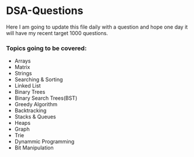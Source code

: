 # DSA-Questions

Here I am going to update this file daily with a question and hope one day it will have my recent target 1000 questions.

<h3>Topics going to be covered:</h3>
<ul>
  <li>Arrays</li>
  <li>Matrix</li>
  <li>Strings</li>
  <li>Searching & Sorting</li>
  <li>Linked List</li>
  <li>Binary Trees</li>
  <li>Binary Search Trees(BST)</li>
  <li>Greedy Algorithm</li>
  <li>Backtracking</li>
  <li>Stacks & Queues</li>
  <li>Heaps</li>
  <li>Graph</li>
  <li>Trie</li>
  <li>Dynammic Programming</li>
  <li>Bit Manipulation</li>
